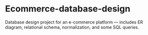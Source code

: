 # Ecommerce-database-design
Database design project for an e-commerce platform — includes ER diagram, relational schema, normalization, and some SQL queries.
